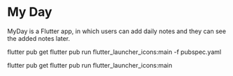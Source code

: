 # My Day

MyDay is a Flutter app, in which users can add daily notes and they can see the added notes later.

flutter pub get
flutter pub run flutter_launcher_icons:main -f pubspec.yaml

flutter pub get
flutter pub run flutter_launcher_icons:main